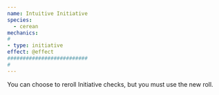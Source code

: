 ```yaml
---
name: Intuitive Initiative
species:
  - cerean
mechanics:
#
- type: initiative
effect: @effect
##########################
#
---
```

You can choose to reroll Initiative checks, but you must use the new roll.
